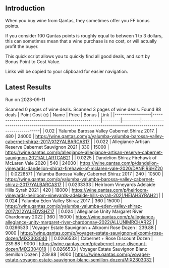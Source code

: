## Introduction

When you buy wine from Qantas, they sometimes offer you FF bonus points. 

If you consider 100 Qantas points is roughly equal to between 1 to 3 dollars, this can sometimes mean that a wine purchase is no cost, or will actually profit the buyer.

This quick script allows you to quickly find all good deals, and sort by Bonus Point to Cost Value.

Links will be copied to your clipboard for easier navigation.

## Latest Results

Run on 2023-09-11

Scanned 0 pages of wine deals.
Scanned 3 pages of wine deals.
Found 88 deals
|   Point Cost (c) | Name                                               |   Price |   Bonus | Link                                                                                                     |
|------------------|----------------------------------------------------|---------|---------|----------------------------------------------------------------------------------------------------------|
|        0.02      | Yalumba Barossa Valley Cabernet Shiraz 2017.       |  480    |   24000 | https://wine.qantas.com/p/yalumba-yalumba-barossa-valley-cabernet-shiraz-2017/X12YALBARCAS17             |
|        0.022     | Allegiance Artisan Reserve Cabernet Sauvignon 2021 |  330    |   15000 | https://wine.qantas.com/p/allegiance-allegiance-artisan-reserve-cabernet-sauvignon-2021/ALLARTCAB21      |
|        0.0225    | Dandelion Shiraz Firehawk of McLaren Vale 2020     |  540    |   24000 | https://wine.qantas.com/p/dandelion-vineyards-dandelion-shiraz-firehawk-of-mclaren-vale-2020/DANFIRSHZ20 |
|        0.0228571 | Yalumba Barossa Valley Cabernet Shiraz 2017        |  240    |   10500 | https://wine.qantas.com/p/yalumba-yalumba-barossa-valley-cabernet-shiraz-2017/YALBARCAS17                |
|        0.0233333 | Heirloom Vineyards Adelaide Hills Syrah 2021       |  420    |   18000 | https://wine.qantas.com/p/heirloom-vineyards-heirloom-vineyards-adelaide-hills-syrah-2021/HEIAHSYRAH21   |
|        0.024     | Yalumba Eden Valley Shiraz 2017.                   |  360    |   15000 | https://wine.qantas.com/p/yalumba-yalumba-eden-valley-shiraz-2017/X12YALEDVSHZ17                         |
|        0.024     | Allegiance Unity Margaret River Chardonnay 2022    |  360    |   15000 | https://wine.qantas.com/p/allegiance-allegiance-unity-margaret-river-chardonnay-2022/ALLUNIMRCHAR22      |
|        0.0266533 | Voyager Estate Sauvignon + Alkoomi Rose Dozen      |  239.88 |    9000 | https://wine.qantas.com/p/voyager-estate-sauvignon-alkoomi-rose-dozen/MIX2303040                         |
|        0.0266533 | Cabernet + Rose Discount Dozen                     |  239.88 |    9000 | https://wine.qantas.com/p/cabernet-rose-discount-dozen/MIX2304018                                        |
|        0.0266533 | Voyager Estate Sauvignon Blanc Semillon Dozen      |  239.88 |    9000 | https://wine.qantas.com/p/voyager-estate-voyager-estate-sauvignon-blanc-semillon-dozen/MIX2303032        |


